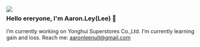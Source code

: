 <img align="left" src="https://github-readme-stats.vercel.app/api?username=Aaron-Ley&show_icons=true&icon_color=ff0000&text_color=800080&bg_color=ffffff&hide_title=true&hide=contribs" />

### Hello ereryone, I'm Aaron.Ley(Lee) 👋


<!--
**Aaron-Ley/Aaron-Ley** is a ✨ _special_ ✨ repository because its `README.md` (this file) appears on your GitHub profile.

Here are some ideas to get you started:

- 🔭 I’m currently working on ...
- 🌱 I’m currently learning ...
- 👯 I’m looking to collaborate on ...
- 🤔 I’m looking for help with ...
- 💬 Ask me about ...
- 📫 How to reach me: ...
- 😄 Pronouns: ...
- ⚡ Fun fact: ...
-->

I’m currently working on Yonghui Superstores Co.,Ltd.
I’m currently learning gain and loss.
Reach me: aaronleenull@gmail.com
